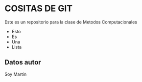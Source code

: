 # COSITAS DE GIT
Este es un repositorio para la clase de Metodos Computacionales

* Esto
* Es
* Una
* Lista

## Datos autor
Soy Martin